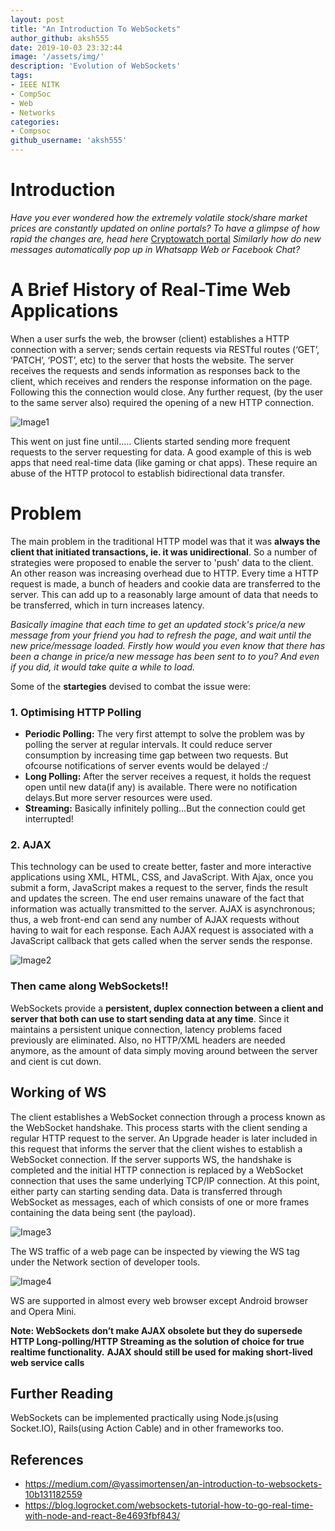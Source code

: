```yaml
---
layout: post
title: "An Introduction To WebSockets"
author_github: aksh555
date: 2019-10-03 23:32:44
image: '/assets/img/'
description: 'Evolution of WebSockets'
tags:
- IEEE NITK
- CompSoc
- Web
- Networks
categories:
- Compsoc
github_username: 'aksh555'
---
```


# Introduction

*Have you ever wondered how the extremely volatile stock/share market prices are constantly updated on online portals?*
*To have a glimpse of how rapid the changes are, head here* [Cryptowatch portal](https://cryptowat.ch/markets?types=spot%2Bfutures "Cryptowatch")
*Similarly how do new messages automatically pop up in Whatsapp Web or Facebook Chat?*

# A Brief History of Real-Time Web Applications

When a user surfs the web, the browser (client) establishes a HTTP connection with a server; sends certain requests via RESTful routes (‘GET’, ‘PATCH’, ‘POST’, etc) to the server that hosts the website. The server receives the requests and sends information as responses back to the client, which receives and renders the response information on the page. Following this the connection would close. Any further request, (by the user to the same server also) required the opening of a new HTTP connection.

![Image1](/blog/assets/img/websockets/image1.png "Normal HTTP Connection")

This went on just fine until.....
Clients started sending more frequent requests to the server requesting for data.
A good example of this is web apps that need real-time data (like gaming or chat apps). These require an abuse of the HTTP protocol to establish bidirectional data transfer.

# Problem
The main problem in the traditional HTTP model was that it was **always the client that initiated transactions, ie. it was unidirectional**. So a number of strategies were proposed to enable the server to 'push' data to the client.
An other reason was increasing overhead due to HTTP. Every time a HTTP request is made, a bunch of headers and cookie data are transferred to the server. This can add up to a reasonably large amount of data that needs to be transferred, which in turn increases latency.

*Basically imagine that each time to get an updated stock's price/a new message from your friend you had to refresh the page, and wait until the new price/message* *loaded. Firstly how would you even know that there has been a change in price/a new message has been sent to to you? And even if you did, it would take*
*quite a while to load.* 

Some of the **startegies** devised to combat the issue were:
### 1. Optimising HTTP Polling
- **Periodic Polling:**
The very first attempt to solve the problem was by polling the server at regular intervals. It could reduce server consumption by increasing time gap between two requests. But ofcourse notifications of server events would be delayed :/
- **Long Polling:**
After the server receives a request, it holds the request open until new data(if any) is available. There were no notification delays.But more server resources were used.
- **Streaming:**
Basically infinitely polling...But the connection could get interrupted!

### 2. AJAX
This technology can be used to create better, faster and more interactive applications using XML, HTML, CSS, and JavaScript. With Ajax, once you submit a form, JavaScript makes a request to the server, finds the result and updates the screen. The end user remains unaware of the fact that information was actually transmitted to the server.
AJAX is asynchronous; thus, a web front-end can send any number of AJAX requests without having to wait for each response. Each AJAX request is associated with a JavaScript callback that gets called when the server sends the response.

![Image2](/blog/assets/img/websockets/image2.jpg "AJAX Connection")


### Then came along WebSockets!!

WebSockets provide a **persistent, duplex connection between a client and server that both can use to start sending data at any time**. Since it maintains a persistent unique connection, latency problems faced previously are eliminated. 
Also, no HTTP/XML headers are needed anymore, as the amount of data simply moving around between the server and cient is cut down.

## Working of WS

The client establishes a WebSocket connection through a process known as the WebSocket handshake. This process starts with the client sending a regular HTTP request to the server. An Upgrade header is later included in this request that informs the server that the client wishes to establish a WebSocket connection.
If the server supports WS, the handshake is completed and the initial HTTP connection is replaced by a WebSocket connection that uses the same underlying TCP/IP connection. At this point, either party can starting sending data. Data is transferred through WebSocket as messages, each of which consists of one or more frames containing the data being sent (the payload).


![Image3](/blog/assets/img/websockets/image3.png "WS")

The WS traffic of a web page can be inspected by viewing the WS tag under the Network section of developer tools.

![Image4](/blog/assets/img/websockets/image4.png)

WS are supported in almost every web browser except Android browser and Opera Mini.

**Note: WebSockets don’t make AJAX obsolete but they do supersede HTTP Long-polling/HTTP Streaming as the solution of choice for true realtime functionality.**
**AJAX should still be used for making short-lived web service calls**

## Further Reading

WebSockets can be implemented practically using Node.js(using Socket.IO), Rails(using Action Cable) and in other frameworks too.

## References

- https://medium.com/@yassimortensen/an-introduction-to-websockets-10b131182559 
- https://blog.logrocket.com/websockets-tutorial-how-to-go-real-time-with-node-and-react-8e4693fbf843/










